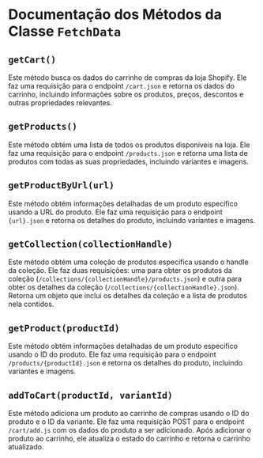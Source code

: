 # Documentação dos Métodos da Classe `FetchData`

## `getCart()`

Este método busca os dados do carrinho de compras da loja Shopify. Ele faz uma requisição para o endpoint `/cart.json` e retorna os dados do carrinho, incluindo informações sobre os produtos, preços, descontos e outras propriedades relevantes.

## `getProducts()`

Este método obtém uma lista de todos os produtos disponíveis na loja. Ele faz uma requisição para o endpoint `/products.json` e retorna uma lista de produtos com todas as suas propriedades, incluindo variantes e imagens.

## `getProductByUrl(url)`

Este método obtém informações detalhadas de um produto específico usando a URL do produto. Ele faz uma requisição para o endpoint `{url}.json` e retorna os detalhes do produto, incluindo variantes e imagens.

## `getCollection(collectionHandle)`

Este método obtém uma coleção de produtos específica usando o handle da coleção. Ele faz duas requisições: uma para obter os produtos da coleção (`/collections/{collectionHandle}/products.json`) e outra para obter os detalhes da coleção (`/collections/{collectionHandle}.json`). Retorna um objeto que inclui os detalhes da coleção e a lista de produtos nela contidos.

## `getProduct(productId)`

Este método obtém informações detalhadas de um produto específico usando o ID do produto. Ele faz uma requisição para o endpoint `/products/{productId}.json` e retorna os detalhes do produto, incluindo variantes e imagens.

## `addToCart(productId, variantId)`

Este método adiciona um produto ao carrinho de compras usando o ID do produto e o ID da variante. Ele faz uma requisição POST para o endpoint `/cart/add.js` com os dados do produto a ser adicionado. Após adicionar o produto ao carrinho, ele atualiza o estado do carrinho e retorna o carrinho atualizado.
